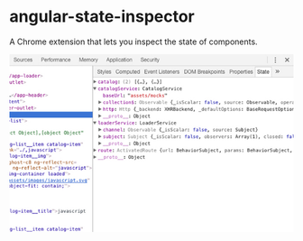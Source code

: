# angular-state-inspector
A Chrome extension that lets you inspect the state of components. 

![screenshot](./img/screenshots/chrome_1.jpg)
